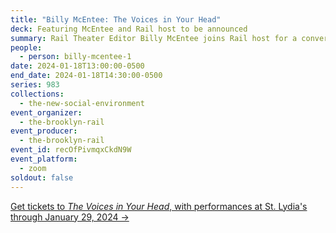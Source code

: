 ```yaml
---
title: "Billy McEntee: The Voices in Your Head"
deck: Featuring McEntee and Rail host to be announced
summary: Rail Theater Editor Billy McEntee joins Rail host for a conversation.
people:
  - person: billy-mcentee-1
date: 2024-01-18T13:00:00-0500
end_date: 2024-01-18T14:30:00-0500
series: 983
collections:
  - the-new-social-environment
event_organizer:
  - the-brooklyn-rail
event_producer:
  - the-brooklyn-rail
event_id: recOfPivmqxCkdN9W
event_platform:
  - zoom
soldout: false
---
```

[Get t﻿ickets to *The Voices in Your Head*, with performances at St. Lydia's through January 29, 2024 → ](https://www.eventbrite.com/e/the-voices-in-your-head-tickets-773184314097)

[](https://www.eventbrite.com/e/the-voices-in-your-head-tickets-773184314097)
